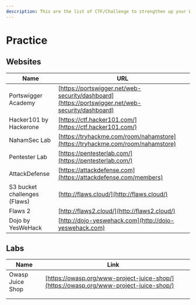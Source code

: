 ```yaml
---
description: This are the list of CTF/Challenge to strengthen up your Web Security Skills
---
```


# Practice

## Websites

| Name                         | URL                                                                                              |
| ---------------------------- | ------------------------------------------------------------------------------------------------ |
| Portswigger Academy          | [https://portswigger.net/web-security/dashboard](https://portswigger.net/web-security/dashboard) |
| Hacker101 by Hackerone       | [https://ctf.hacker101.com/](https://ctf.hacker101.com/)                                         |
| NahamSec Lab                 | [https://tryhackme.com/room/nahamstore](https://tryhackme.com/room/nahamstore)                   |
| Pentester Lab                | [https://pentesterlab.com/](https://pentesterlab.com/)                                           |
| AttackDefense                | [https://attackdefense.com](https://attackdefense.com/members)                                   |
| S3 bucket challenges (Flaws) | [http://flaws.cloud/](http://flaws.cloud/)                                                       |
| Flaws 2                      | [http://flaws2.cloud/](http://flaws2.cloud/)                                                     |
| Dojo by YesWeHack            | [http://dojo-yeswehack.com](http://dojo-yeswehack.com)                                           |

## Labs&#x20;

| Name             | Link                                                                                   |   |
| ---------------- | -------------------------------------------------------------------------------------- | - |
| Owasp Juice Shop | [https://owasp.org/www-project-juice-shop/](https://owasp.org/www-project-juice-shop/) |   |
|                  |                                                                                        |   |
|                  |                                                                                        |   |
